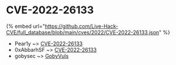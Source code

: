# CVE-2022-26133
{% embed url="https://github.com/Live-Hack-CVE/full_database/blob/main/cves/2022/CVE-2022-26133.json" %}

* Pear1y ~> [CVE-2022-26133](https://www.alice-snow.ru/2022/database/cve-2022-26133/cve-2022-26133-pear1y)
* 0xAbbarhSF ~> [CVE-2022-26133](https://www.alice-snow.ru/2022/database/cve-2022-26133/cve-2022-26133-0xabbarhsf)
* gobysec ~> [GobyVuls](https://www.alice-snow.ru/2022/database/cve-2022-26133/gobyvuls-gobysec)